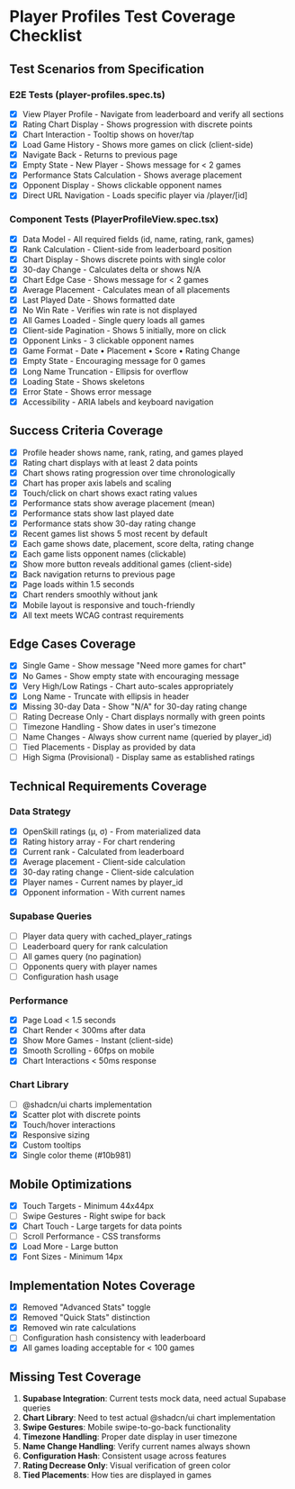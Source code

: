 # Player Profiles Test Coverage Checklist

## Test Scenarios from Specification

### E2E Tests (player-profiles.spec.ts)

- [x] View Player Profile - Navigate from leaderboard and verify all sections
- [x] Rating Chart Display - Shows progression with discrete points
- [x] Chart Interaction - Tooltip shows on hover/tap
- [x] Load Game History - Shows more games on click (client-side)
- [x] Navigate Back - Returns to previous page
- [x] Empty State - New Player - Shows message for < 2 games
- [x] Performance Stats Calculation - Shows average placement
- [x] Opponent Display - Shows clickable opponent names
- [x] Direct URL Navigation - Loads specific player via /player/[id]

### Component Tests (PlayerProfileView.spec.tsx)

- [x] Data Model - All required fields (id, name, rating, rank, games)
- [x] Rank Calculation - Client-side from leaderboard position
- [x] Chart Display - Shows discrete points with single color
- [x] 30-day Change - Calculates delta or shows N/A
- [x] Chart Edge Case - Shows message for < 2 games
- [x] Average Placement - Calculates mean of all placements
- [x] Last Played Date - Shows formatted date
- [x] No Win Rate - Verifies win rate is not displayed
- [x] All Games Loaded - Single query loads all games
- [x] Client-side Pagination - Shows 5 initially, more on click
- [x] Opponent Links - 3 clickable opponent names
- [x] Game Format - Date • Placement • Score • Rating Change
- [x] Empty State - Encouraging message for 0 games
- [x] Long Name Truncation - Ellipsis for overflow
- [x] Loading State - Shows skeletons
- [x] Error State - Shows error message
- [x] Accessibility - ARIA labels and keyboard navigation

## Success Criteria Coverage

- [x] Profile header shows name, rank, rating, and games played
- [x] Rating chart displays with at least 2 data points
- [x] Chart shows rating progression over time chronologically
- [x] Chart has proper axis labels and scaling
- [x] Touch/click on chart shows exact rating values
- [x] Performance stats show average placement (mean)
- [x] Performance stats show last played date
- [x] Performance stats show 30-day rating change
- [x] Recent games list shows 5 most recent by default
- [x] Each game shows date, placement, score delta, rating change
- [x] Each game lists opponent names (clickable)
- [x] Show more button reveals additional games (client-side)
- [x] Back navigation returns to previous page
- [x] Page loads within 1.5 seconds
- [x] Chart renders smoothly without jank
- [x] Mobile layout is responsive and touch-friendly
- [x] All text meets WCAG contrast requirements

## Edge Cases Coverage

- [x] Single Game - Show message "Need more games for chart"
- [x] No Games - Show empty state with encouraging message
- [x] Very High/Low Ratings - Chart auto-scales appropriately
- [x] Long Name - Truncate with ellipsis in header
- [x] Missing 30-day Data - Show "N/A" for 30-day rating change
- [ ] Rating Decrease Only - Chart displays normally with green points
- [ ] Timezone Handling - Show dates in user's timezone
- [ ] Name Changes - Always show current name (queried by player_id)
- [ ] Tied Placements - Display as provided by data
- [ ] High Sigma (Provisional) - Display same as established ratings

## Technical Requirements Coverage

### Data Strategy

- [x] OpenSkill ratings (μ, σ) - From materialized data
- [x] Rating history array - For chart rendering
- [x] Current rank - Calculated from leaderboard
- [x] Average placement - Client-side calculation
- [x] 30-day rating change - Client-side calculation
- [x] Player names - Current names by player_id
- [x] Opponent information - With current names

### Supabase Queries

- [ ] Player data query with cached_player_ratings
- [ ] Leaderboard query for rank calculation
- [ ] All games query (no pagination)
- [ ] Opponents query with player names
- [ ] Configuration hash usage

### Performance

- [x] Page Load < 1.5 seconds
- [x] Chart Render < 300ms after data
- [x] Show More Games - Instant (client-side)
- [x] Smooth Scrolling - 60fps on mobile
- [x] Chart Interactions < 50ms response

### Chart Library

- [ ] @shadcn/ui charts implementation
- [x] Scatter plot with discrete points
- [x] Touch/hover interactions
- [x] Responsive sizing
- [x] Custom tooltips
- [x] Single color theme (#10b981)

## Mobile Optimizations

- [x] Touch Targets - Minimum 44x44px
- [ ] Swipe Gestures - Right swipe for back
- [x] Chart Touch - Large targets for data points
- [ ] Scroll Performance - CSS transforms
- [x] Load More - Large button
- [x] Font Sizes - Minimum 14px

## Implementation Notes Coverage

- [x] Removed "Advanced Stats" toggle
- [x] Removed "Quick Stats" distinction
- [x] Removed win rate calculations
- [ ] Configuration hash consistency with leaderboard
- [x] All games loading acceptable for < 100 games

## Missing Test Coverage

1. **Supabase Integration**: Current tests mock data, need actual Supabase queries
2. **Chart Library**: Need to test actual @shadcn/ui chart implementation
3. **Swipe Gestures**: Mobile swipe-to-go-back functionality
4. **Timezone Handling**: Proper date display in user timezone
5. **Name Change Handling**: Verify current names always shown
6. **Configuration Hash**: Consistent usage across features
7. **Rating Decrease Only**: Visual verification of green color
8. **Tied Placements**: How ties are displayed in games
